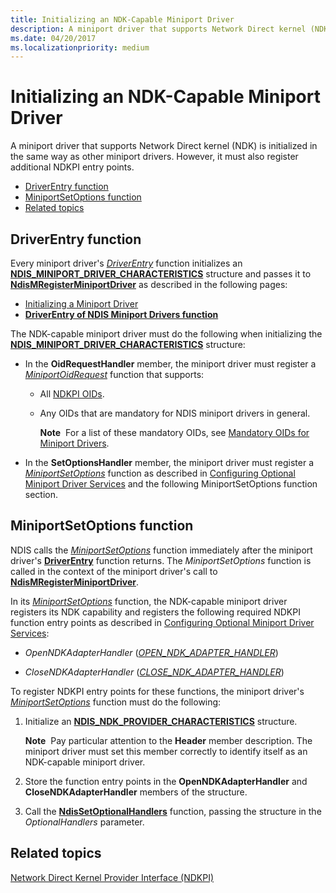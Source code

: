 ```yaml
---
title: Initializing an NDK-Capable Miniport Driver
description: A miniport driver that supports Network Direct kernel (NDK) is initialized in the same way as other miniport drivers. However, it must also register additional NDKPI entry points.
ms.date: 04/20/2017
ms.localizationpriority: medium
---
```


# Initializing an NDK-Capable Miniport Driver


A miniport driver that supports Network Direct kernel (NDK) is initialized in the same way as other miniport drivers. However, it must also register additional NDKPI entry points.

-   [DriverEntry function](#driverentry-function)
-   [MiniportSetOptions function](#miniportsetoptions-function)
-   [Related topics](#related-topics)

## DriverEntry function


Every miniport driver's [*DriverEntry*](/windows-hardware/drivers/ddi/wdm/nc-wdm-driver_initialize) function initializes an [**NDIS\_MINIPORT\_DRIVER\_CHARACTERISTICS**](/windows-hardware/drivers/ddi/ndis/ns-ndis-_ndis_miniport_driver_characteristics) structure and passes it to [**NdisMRegisterMiniportDriver**](/windows-hardware/drivers/ddi/ndis/nf-ndis-ndismregisterminiportdriver) as described in the following pages:

-   [Initializing a Miniport Driver](initializing-a-miniport-driver.md)
-   [**DriverEntry of NDIS Miniport Drivers function**](./initializing-a-miniport-driver.md)

The NDK-capable miniport driver must do the following when initializing the [**NDIS\_MINIPORT\_DRIVER\_CHARACTERISTICS**](/windows-hardware/drivers/ddi/ndis/ns-ndis-_ndis_miniport_driver_characteristics) structure:

-   In the **OidRequestHandler** member, the miniport driver must register a [*MiniportOidRequest*](/windows-hardware/drivers/ddi/ndis/nc-ndis-miniport_oid_request) function that supports:

    -   All [NDKPI OIDs](/windows-hardware/drivers/ddi/ntddndis/index).

    -   Any OIDs that are mandatory for NDIS miniport drivers in general.

        **Note**  For a list of these mandatory OIDs, see [Mandatory OIDs for Miniport Drivers](./mandatory-oids-for-miniport-drivers.md).

         

-   In the **SetOptionsHandler** member, the miniport driver must register a [*MiniportSetOptions*](/windows-hardware/drivers/ddi/ndis/nc-ndis-set_options) function as described in [Configuring Optional Miniport Driver Services](configuring-optional-miniport-driver-services.md) and the following MiniportSetOptions function section.

## MiniportSetOptions function


NDIS calls the [*MiniportSetOptions*](/windows-hardware/drivers/ddi/ndis/nc-ndis-set_options) function immediately after the miniport driver's [**DriverEntry**](./initializing-a-miniport-driver.md) function returns. The *MiniportSetOptions* function is called in the context of the miniport driver's call to [**NdisMRegisterMiniportDriver**](/windows-hardware/drivers/ddi/ndis/nf-ndis-ndismregisterminiportdriver).

In its [*MiniportSetOptions*](/windows-hardware/drivers/ddi/ndis/nc-ndis-set_options) function, the NDK-capable miniport driver registers its NDK capability and registers the following required NDKPI function entry points as described in [Configuring Optional Miniport Driver Services](configuring-optional-miniport-driver-services.md):

-   *OpenNDKAdapterHandler* ([*OPEN\_NDK\_ADAPTER\_HANDLER*](/windows-hardware/drivers/ddi/ndisndk/nc-ndisndk-open_ndk_adapter_handler))

-   *CloseNDKAdapterHandler* ([*CLOSE\_NDK\_ADAPTER\_HANDLER*](/windows-hardware/drivers/ddi/ndisndk/nc-ndisndk-close_ndk_adapter_handler))

To register NDKPI entry points for these functions, the miniport driver's [*MiniportSetOptions*](/windows-hardware/drivers/ddi/ndis/nc-ndis-set_options) function must do the following:

1.  Initialize an [**NDIS\_NDK\_PROVIDER\_CHARACTERISTICS**](/windows-hardware/drivers/ddi/ndisndk/ns-ndisndk-_ndis_ndk_provider_characteristics) structure.

    **Note**  Pay particular attention to the **Header** member description. The miniport driver must set this member correctly to identify itself as an NDK-capable miniport driver.

     

2.  Store the function entry points in the **OpenNDKAdapterHandler** and **CloseNDKAdapterHandler** members of the structure.

3.  Call the [**NdisSetOptionalHandlers**](/windows-hardware/drivers/ddi/ndis/nf-ndis-ndissetoptionalhandlers) function, passing the structure in the *OptionalHandlers* parameter.

## Related topics


[Network Direct Kernel Provider Interface (NDKPI)](./overview-of-network-direct-kernel-provider-interface--ndkpi-.md)

 

